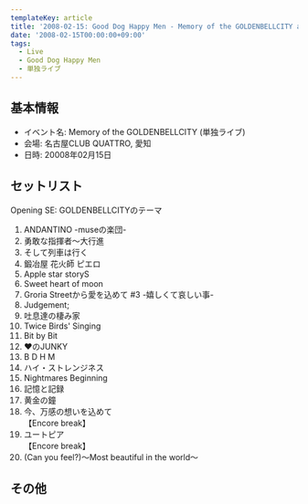 ```yaml
---
templateKey: article
title: '2008-02-15: Good Dog Happy Men - Memory of the GOLDENBELLCITY at 名古屋CLUB QUATTRO'
date: '2008-02-15T00:00:00+09:00'
tags:
  - Live
  - Good Dog Happy Men
  - 単独ライブ
---
```

## 基本情報

* イベント名: Memory of the GOLDENBELLCITY (単独ライブ)
* 会場: 名古屋CLUB QUATTRO, 愛知
* 日時: 20008年02月15日

## セットリスト

Opening SE: GOLDENBELLCITYのテーマ

1. ANDANTINO -museの楽団-
1. 勇敢な指揮者～大行進
1. そして列車は行く
1. 鍛冶屋 花火師 ピエロ
1. Apple star storyS
1. Sweet heart of moon
1. Groria Streetから愛を込めて #3 -嬉しくて哀しい事-
1. Judgement;
1. 吐息達の棲み家
1. Twice Birds' Singing
1. Bit by Bit
1. ♥のJUNKY
1. B D H M
1. ハイ・ストレンジネス
1. Nightmares Beginning
1. 記憶と記録
1. 黄金の鐘
1. 今、万感の想いを込めて<br>
   【Encore break】
1. ユートピア<br>
   【Encore break】
1. (Can you feel?)～Most beautiful in the world～

## その他

